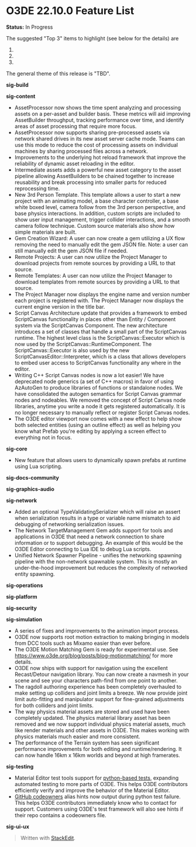 # O3DE 22.10.0 Feature List
**Status:** In Progress

The suggested "Top 3" items to highlight (see below for the details) are

 1. 
 2. 
 3. 

The general theme of this release is "TBD".

**sig-build**

**sig-content**
* AssetProcessor now shows the time spent analyzing and processing assets on a per-asset and builder basis. These metrics will aid improving AssetBuilder throughput, tracking performance over time, and identify areas of asset processing that require more focus.
* AssetProcessor now supports sharing pre-processed assets via network shared drives in its new asset server cache mode. Teams can use this mode to reduce the cost of processing assets on individual machines by sharing processed files across a network.
* Improvements to the underlying hot reload framework that improve the reliability of dynamic asset reloading in the editor.
* Intermediate assets adds a powerful new asset category to the asset pipeline allowing AssetBuilders to be chained together to increase reusability and break processing into smaller parts for reduced reprocessing time.
* New 3rd Person Template. This template allows a user to start a new project with an animating model, a base character controller, a base white boxed level, camera follow from the 3rd person perspective, and base physics interactions. In addition, custom scripts are included to show user input management, trigger collider interactions, and a smooth camera follow technique. Custom source materials also show how simple materials are built.
* Gem Creation Wizard: A user can now create a gem utilizing a UX flow removing the need to manually edit the gem JSON file. Note: a user can still manually edit the gem JSON file if needed.
* Remote Projects: A user can now utilize the Project Manager to download projects from remote sources by providing a URL to that source.
* Remote Templates: A user can now utilize the Project Manager to download templates from remote sources by providing a URL to that source.
* The Project Manager now displays the engine name and version number each project is registered with. The Project Manager now displays the current engine version in the title bar.
* Script Canvas Architecture update that provides a framework to embed ScriptCanvas functionality in places other than Entity / Component system via the ScriptCanvas Component. The new architecture introduces a set of classes that handle a small part of the ScriptCanvas runtime. The highest level class is the ScriptCanvas::Executor which is now used by the ScriptCanvas::RuntimeComponent. The ScriptCanvas::Executor is also used by the new ScriptCanvasEditor::Interpreter, which is a class that allows developers to embed user access to ScriptCanvas functionality any where in the editor.
* Writing C++ Script Canvas nodes is now a lot easier! We have deprecated node generics (a set of C++ macros) in favor of using AzAutoGen to produce libraries of functions or standalone nodes. We have consolidated the autogen semantics for Script Canvas grammar nodes and nodeables. We removed the concept of Script Canvas node libraries, anytime you write a node it gets registered automatically. It is no longer necessary to manually reflect or register Script Canvas nodes.
* The O3DE editor viewport now comes with a new effect to help show both selected entities (using an outline effect) as well as helping you know what Prefab you're editing by applying a screen effect to everything not in focus.

**sig-core**
* New feature that allows users to dynamically spawn prefabs at runtime using Lua scripting.

**sig-docs-community**

**sig-graphics-audio**


**sig-network**
* Added an optional TypeValidatingSerializer which will raise an assert when serialization results in a type or variable name mismatch to aid debugging of networking serialization issues.
* The Network TargetManagement Gem adds support for tools and applications in O3DE that need a network connection to share information or to support debugging. An example of this would be the O3DE Editor connecting to Lua IDE to debug Lua scripts.
* Unified Network Spawner Pipeline - unifies the networking spawning pipeline with the non-network spawnable system. This is mostly an under-the-hood improvement but reduces the complexity of networked entity spawning.

**sig-operations**

**sig-platform**

**sig-security**

**sig-simulation**
* A series of fixes and improvements to the animation import process.
* O3DE now supports root motion extraction to making bringing in models from DCC tools such as Mixamo easier than ever before.
* The O3DE Motion Matching Gem is ready for experimental use. See https://www.o3de.org/blog/posts/blog-motionmatching/ for more details.
* O3DE now ships with support for navigation using the excellent Recast/Detour navigation library. You can now create a navmesh in your scene and see your characters path-find from one point to another.
* The ragdoll authoring experience has been completely overhauled to make setting up colliders and joint limits a breeze. We now provide joint limit auto-fitting and manipulator support for fine-grained adjustments for both colliders and joint limits.
* The way physics material assets are stored and used have been completely updated. The physics material library asset has been removed and we now support individual physics material assets, much like render materials and other assets in O3DE. This makes working with physics materials much easier and more consistent.
* The performance of the Terrain system has seen significant performance improvements for both editing and runtime/rendering.  It can now handle 16km x 16km worlds and beyond at high framerates.

**sig-testing**
* Material Editor test tools support for [python-based tests](https://www.o3de.org/docs/user-guide/testing/parallel-pattern/), expanding automated testing to more parts of O3DE. This helps O3DE contributors efficiently verify and improve the behavior of the Material Editor.
* [GitHub codeowners](https://docs.github.com/en/repositories/managing-your-repositorys-settings-and-features/customizing-your-repository/about-code-owners) alias hints now output during python test failure. This helps O3DE contributors immediately know who to contact for support. Customers using O3DE's test framework will also see hints if their repo contains a codeowners file.

**sig-ui-ux**

> Written with [StackEdit](https://stackedit.io/).
